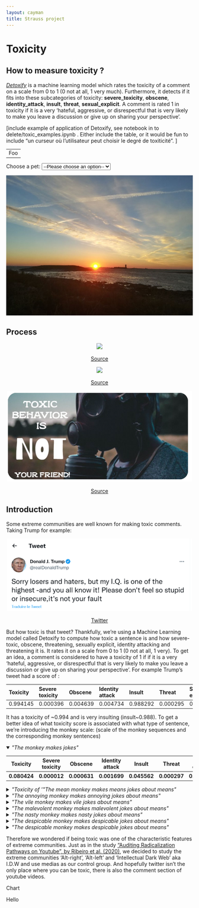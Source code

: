 ```yaml
---
layout: cayman
title: Strauss project
---
```


# Toxicity
## How to measure toxicity ?

[_Detoxify_](https://github.com/unitaryai/detoxify) is a machine learning model which rates the toxicity of a comment on a scale from 0 to 1 (0 not at all, 1 very much). Furthermore, it detects if it fits into these subcategories of toxicity: **severe_toxicity**, **obscene**, **identity_attack**, **insult**, **threat**, **sexual_explicit**. A comment is rated 1 in toxicity if it is a very ‘hateful, aggressive, or disrespectful that is very likely to make you leave a discussion or give up on sharing your perspective’. 

[include example of application of Detoxify, see notebook in to delete/toxic_examples.ipynb . Either include the table, or it would be fun to include “un curseur où l’utilisateur peut choisir le degré de toxiticité”. ]

<table>
    <tr>
        <td>Foo</td>
    </tr>
</table>



<label for="pet-select">Choose a pet:</label>
<select name="pets" id="pet-select">
    <option value="">--Please choose an option--</option>
    <option value="dog">Dog</option>
    <option value="cat">Cat</option>
</select>

<img id="graphique-1" src="assets/img/profilAriane.png" />

<script>
    const selectEl = document.getElementById("pet-select");
    selectEl.addEventListener("change", (ev) => {
    switch (selectEl.value) {
        case "dog":
        document.getElementById("graphique-1").src = "assets/img/favicon.png";
        break;
        case "cat":
        document.getElementById("graphique-1").src = "assets/img/favicon.png";
        break;
        default:
        document.getElementById("graphique-1").src="assets/img/profilAriane.png";
        document.getElementById("graphique-1").src = "assets/img/profilAriane.png";
        break;
    }
    })
</script>

## Process

<p align="center">
    <img width="500" src="https://www.selfies.com/wp-content/uploads/sites/5/2022/07/Mutausbrueche-TikTok-Stay-Toxic.jpg" >
</p>
<p align="center">
    <a href="https://www.selfies.com/apps/instagram/
stay-toxic-lustiger-social-media-trend-tiktok-insta-beziehungstipps-141719/">Source</a>
</p>

<p align="center">
    <img width="300" src="http://img.picturequotes.com/2/428/427713/have-you-been-playing-in-toxic-waste-lately-quote-1.jpg" >
</p>

<p align="center">
    <a href="http://www.picturequotes.com/have-you-been-playing-in-toxic-waste-lately-quote-427713">Source</a>
</p>

<p align="center">
    <img width="500" src="assets/img/toxic_behaviour.png" >
</p>

<p align="center">
    <a href="https://www.pinterest.fr/pin/551761391849970879/">Source</a>
</p>

## Introduction

Some extreme communities are well known for making toxic comments. Taking Trump for example:

<p align="center">
    <img width="500" src="assets/img/trump.png" >
</p>

<p align="center">
    <a href="https://twitter.com/realDonaldTrump/status/332308211321425920">Twitter</a>
</p>


But how toxic is that tweet? Thankfully, we’re using a Machine Learning model called Detoxify to compute how toxic a sentence is and how severe-toxic, obscene, threatening, sexually explicit, identity attacking  and threatening it is. It rates it on a scale from 0 to 1 (0 not at all, 1 very). To get an idea, a comment is considered to have a toxicity of 1 if if it is a very ‘hateful, aggressive, or disrespectful that is very likely to make you leave a discussion or give up on sharing your perspective’. 
For example Trump’s tweet had a score of :

| Toxicity        | Severe toxicity  | Obscene  | Identity attack |  Insult  | Threat   | Sexual explicit |
|:----------------|:-----------------|:---------|:----------------|:---------|:-------- |:----------------|
|    0.994145     |     0.000396     | 0.004639 |     0.004734    | 0.988292 | 0.000295 |     0.000622    |

It has a toxicity of ~0.994 and is very insulting (insult~0.988). To get a better idea of what toxicity score is associated with what type of sentence, we’re introducing the monkey scale:
(scale of the monkey sequences and the corresponding monkey sentences)

<details open="open">
<summary> <i>"The monkey makes jokes" </i></summary>

<table class="tb" id="members">
  <tr>
    <th>Toxicity</th>
    <th>Severe toxicity</th>
    <th>Obscene</th>
    <th>Identity attack</th>
    <th>Insult</th>
    <th>Threat</th>
    <th>Sexual explicit</th>
  </tr>
  <tr>
    <th>0.080424</th>
    <th>0.000012</th>
    <th>0.000631</th>
    <th>0.001699</th>
    <th>0.045562</th>
    <th>0.000297</th>
    <th>0.000416</th>
  </tr>
</table>
</details>

<details>
<summary><i>"Toxicity of '"The mean monkey makes means jokes about means"</i></summary>

<table class="tb" id="members">
  <tr>
    <th>Toxicity</th>
    <th>Severe toxicity</th>
    <th>Obscene</th>
    <th>Identity attack</th>
    <th>Insult</th>
    <th>Threat</th>
    <th>Sexual explicit</th>
  </tr>
  <tr>
    <th>0.158876</th>
    <th>0.000014</th>
    <th>0.000780</th>
    <th>0.002192</th>
    <th>0.123876</th>
    <th>0.000231</th>
    <th>0.000387</th>
  </tr>
</table>
</details>

<details>
<summary><i>"The annoying monkey makes annoying jokes about means"</i></summary>

<table class="tb" id="members">
  <tr>
    <th>Toxicity</th>
    <th>Severe toxicity</th>
    <th>Obscene</th>
    <th>Identity attack</th>
    <th>Insult</th>
    <th>Threat</th>
    <th>Sexual explicit</th>
  </tr>
  <tr>
    <th>0.197954</th>
    <th>0.000018</th>
    <th>0.001104</th>
    <th>0.002104</th>
    <th>0.139986</th>
    <th>0.000289</th>
    <th>0.000623</th>
  </tr>
</table>
</details>

<details>
<summary><i>"The vile monkey makes vile jokes about means"</i> </summary>

<table class="tb" id="members">
  <tr>
    <th>Toxicity</th>
    <th>Severe toxicity</th>
    <th>Obscene</th>
    <th>Identity attack</th>
    <th>Insult</th>
    <th>Threat</th>
    <th>Sexual explicit</th>
  </tr>
  <tr>
    <th>0.319232</th>
    <th>0.000017</th>
    <th>0.000790</th>
    <th>0.002627</th>
    <th>0.259821</th>
    <th>0.000322</th>
    <th>0.000463</th>
  </tr>
</table>
</details>

<details>
<summary><i>"The malevolent monkey makes malevolent jokes about means"</i> </summary>

<table class="tb" id="members">
  <tr>
    <th>Toxicity</th>
    <th>Severe toxicity</th>
    <th>Obscene</th>
    <th>Identity attack</th>
    <th>Insult</th>
    <th>Threat</th>
    <th>Sexual explicit</th>
  </tr>
  <tr>
    <th>0.462587</th>
    <th>0.000031</th>
    <th>0.001146</th>
    <th>0.003987</th>
    <th>0.397109</th>
    <th>0.000386</th>
    <th>0.000831</th>
  </tr>
</table>
</details>

<details>
<summary><i>"The nasty monkey makes nasty jokes about means" </i></summary>

<table class="tb" id="members">
  <tr>
    <th>Toxicity</th>
    <th>Severe toxicity</th>
    <th>Obscene</th>
    <th>Identity attack</th>
    <th>Insult</th>
    <th>Threat</th>
    <th>Sexual explicit</th>
  </tr>
  <tr>
    <th>0.615834</th>
    <th>0.000024</th>
    <th>0.000813</th>
    <th>0.002809</th>
    <th>0.556885</th>
    <th>0.000381</th>
    <th>0.000466</th>
  </tr>
</table>
</details>

<details>
<summary><i>"The despicable monkey makes despicable jokes about means"</i></summary>

<table class="tb" id="members">
  <tr>
    <th>Toxicity</th>
    <th>Severe toxicity</th>
    <th>Obscene</th>
    <th>Identity attack</th>
    <th>Insult</th>
    <th>Threat</th>
    <th>Sexual explicit</th>
  </tr>
  <tr>
    <th>0.707401</th>
    <th>0.000016</th>
    <th>0.000449</th>
    <th>0.001647</th>
    <th>0.657305</th>
    <th>0.000226</th>
    <th>0.000282</th>
  </tr>
</table>
</details>

<details>
<summary><i>"The despicable monkey makes despicable jokes about means"</i> </summary>

<table class="tb" id="members">
  <tr>
    <th>Toxicity</th>
    <th>Severe toxicity</th>
    <th>Obscene</th>
    <th>Identity attack</th>
    <th>Insult</th>
    <th>Threat</th>
    <th>Sexual explicit</th>
  </tr>
  <tr>
    <th>0.995640</th>
    <th>0.032880</th>
    <th>0.883254</th>
    <th>0.030733</th>
    <th>0.975668</th>
    <th>0.000906</th>
    <th>0.028742</th>
  </tr>
</table>
</details>


Therefore we wondered if being toxic was one of the characteristic features of extreme communities. Just as in the study [“Auditing Radicalization Pathways on Youtube”, by Ribeiro et al. (2020)](https://dlab.epfl.ch/people/west/pub/HortaRibeiro-Ottoni-West-Almeida-Meira_FAT-20.pdf), we decided to study the extreme communities ‘Alt-right’, ‘Alt-left’ and ‘Intellectual Dark Web’ aka I.D.W and use medias as our control group. And hopefully twitter isn’t the only place where you can be toxic, there is also the comment section of youtube videos. 

  </script>

  <p>Chart</p> 
    <div class="chartMenu">
      <p>Hello</p>
    </div>
    <div class="chartCard">
      <div class="chartBox">
        <canvas id="myChart"></canvas>
      </div>
    </div>
    <script type="text/javascript" src="https://cdn.jsdelivr.net/npm/chart.js"></script>
    <script>
    // setup 
    const data = {
      labels: ['The monkey makes jokes', 'The mean monkey makes means jokes about means', 'The annoying monkey makes annoying jokes about means',
'The vile monkey makes vile jokes about means', 'The malevolent monkey makes malevolent jokes about means', 
'The nasty monkey makes nasty jokes about means', 'The despicable monkey makes despicable jokes about means', 
'The bastard monkey makes bastard jokes about means'],
      datasets: [{
        label: 'Toxicity',
        data: [0.080424, 0.158876, 0.197954, 0.319232, 0.462587, 0.615834, 0.707401, 0.995640],
        backgroundColor: ['rgba(255, 26, 104, 0.2)',],
        borderColor: ['rgba(255, 26, 104, 1)',],
        borderWidth: 1
      },{
        label: 'Severe toxicity',
        data: [0.000012, 0.000014 , 0.000018, 0.000017, 0.000031, 0.000024, 0.000016, 0.032880],
        backgroundColor: ['rgba(255, 26, 104, 0.2)',],
        borderColor: ['rgba(255, 26, 104, 1)',],
        borderWidth: 1
      }]
    };

    // config 
    const config = {
      type: 'bar',
      data,
      options: {
        scales: {
          y: {
            beginAtZero: true
          }
        }
      }
    };

    
    // render init block
    const myChart = new Chart(
      document.getElementById('myChart'),
      config
    );

    </script>






